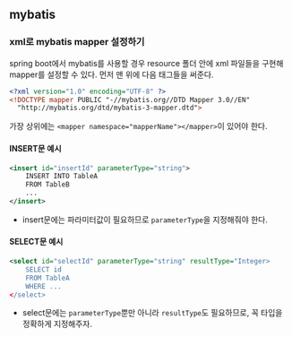 ## mybatis

### xml로 mybatis mapper 설정하기
spring boot에서 mybatis를 사용할 경우 resource 폴더 안에 xml 파일들을 구현해 mapper를 설정할 수 있다.
먼저 맨 위에 다음 태그들을 써준다.
```xml
<?xml version="1.0" encoding="UTF-8" ?>
<!DOCTYPE mapper PUBLIC "-//mybatis.org//DTD Mapper 3.0//EN"
  "http://mybatis.org/dtd/mybatis-3-mapper.dtd">
```
가장 상위에는 `<mapper namespace="mapperName"></mapper>`이 있어야 한다.

#### INSERT문 예시
```xml
<insert id="insertId" parameterType="string">
    INSERT INTO TableA
    FROM TableB
    ...
</insert>
```
* insert문에는 파라미터값이 필요하므로 `parameterType`을 지정해줘야 한다.

#### SELECT문 예시
```xml
<select id="selectId" parameterType="string" resultType="Integer>
    SELECT id
    FROM TableA
    WHERE ...
</select>
```
* select문에는 `parameterType`뿐만 아니라 `resultType`도 필요하므로, 꼭 타입을 정확하게 지정해주자.